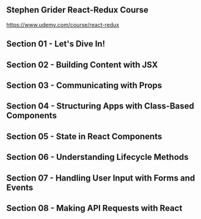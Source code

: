 ## Stephen Grider React-Redux Course
https://www.udemy.com/course/react-redux

## Section 01 - Let's Dive In!

## Section 02 - Building Content with JSX

## Section 03 - Communicating with Props

## Section 04 - Structuring Apps with Class-Based Components

## Section 05 - State in React Components

## Section 06 - Understanding Lifecycle Methods

## Section 07 - Handling User Input with Forms and Events

## Section 08 - Making API Requests with React